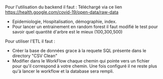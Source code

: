 Pour l'utilisation du backend il faut : 
Téléchargé via ce lien https://health.google.com/covid-19/open-data/raw-data
- Epidemiologie, Hospitalisation, démographie, index.
- Pour lancer un entrainement en random forest il faut modifié le test pour savoir quel quantité d'arbre est le mieux (100,300,500)

Pour utiliser l'ETL il faut : 
- Créer la base de données grace à la requete SQL présente dans le directory "CSV Clean"
- Modifier dans le WorkFlow chaque chemin qui pointe vers un fichier pour qu'il correspond à votre chemin.
  Une fois configuré il ne reste plus qu'à lancer le workflow et la database sera rempli.


